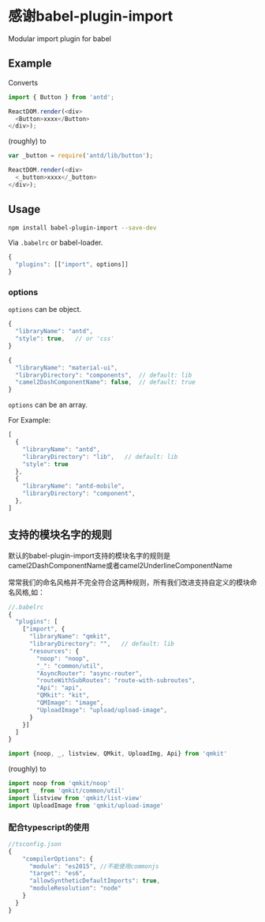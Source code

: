 # 感谢babel-plugin-import

Modular import plugin for babel

## Example

Converts

```javascript
import { Button } from 'antd';

ReactDOM.render(<div>
  <Button>xxxx</Button>
</div>);
```

(roughly) to

```javascript
var _button = require('antd/lib/button');

ReactDOM.render(<div>
  <_button>xxxx</_button>
</div>);
```

## Usage

```bash
npm install babel-plugin-import --save-dev
```

Via `.babelrc` or babel-loader.

```js
{
  "plugins": [["import", options]]
}
```

### options

`options` can be object.

```javascript
{
  "libraryName": "antd",
  "style": true,   // or 'css'
}
```

```javascript
{
  "libraryName": "material-ui",
  "libraryDirectory": "components",  // default: lib
  "camel2DashComponentName": false,  // default: true
}
```

`options` can be an array.

For Example:

```javascript
[
  {
    "libraryName": "antd",
    "libraryDirectory": "lib",   // default: lib
    "style": true
  },
  {
    "libraryName": "antd-mobile",
    "libraryDirectory": "component",
  },
]
```

## 支持的模块名字的规则
默认的babel-plugin-import支持的模块名字的规则是
camel2DashComponentName或者camel2UnderlineComponentName

常常我们的命名风格并不完全符合这两种规则，所有我们改进支持自定义的模块命名风格,如：


```javascript
//.babelrc
{
  "plugins": [
    ["import", {
      "libraryName": "qmkit",
      "libraryDirectory": "",   // default: lib
      "resources": {
        "noop": "noop",
        "_": "common/util",
        "AsyncRouter": "async-router",
        "routeWithSubRoutes": "route-with-subroutes",
        "Api": "api",
        "QMkit": "kit",
        "QMImage": "image",
        "UploadImage": "upload/upload-image",
      }
    }]
  ]
}
```
```javascript
import {noop, _, listview, QMkit, UploadImg, Api} from 'qmkit'

```
(roughly) to

```javascript
import noop from 'qmkit/noop'
import _ from 'qmkit/common/util'
import listview from 'qmkit/list-view'
import UploadImage from 'qmkit/upload-image'
```

### 配合typescript的使用
```javascript
//tsconfig.json
{
    "compilerOptions": {
      "module": "es2015", //不能使用commonjs
      "target": "es6",
      "allowSyntheticDefaultImports": true,
      "moduleResolution": "node"
    }
  }
}
```
